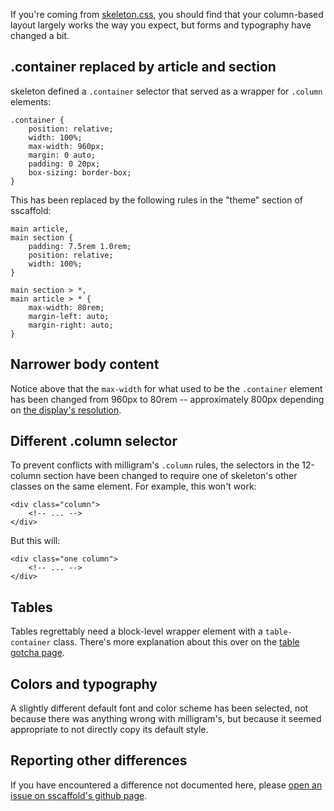 If you're coming from [skeleton.css](http://getskeleton.com/), you should find that your column-based layout largely works the way you expect, but forms and typography have changed a bit.

## .container replaced by article and section

skeleton defined a `.container` selector that served as a wrapper for `.column` elements:
```
.container {
    position: relative;
    width: 100%;
    max-width: 960px;
    margin: 0 auto;
    padding: 0 20px;
    box-sizing: border-box;
}
```

This has been replaced by the following rules in the "theme" section of sscaffold:
```
main article,
main section {
    padding: 7.5rem 1.0rem;
    position: relative;
    width: 100%;
}

main section > *,
main article > * {
    max-width: 80rem;
    margin-left: auto;
    margin-right: auto;
}
```


## Narrower body content

Notice above that the `max-width` for what used to be the `.container` element has been changed from 960px to 80rem -- approximately 800px depending on [the display's resolution](../../sections/scaling/index.md).


## Different .column selector

To prevent conflicts with milligram's `.column` rules, the selectors in the 12-column section have been changed to require one of skeleton's other classes on the same element. For example, this won't work:
```
<div class="column">
    <!-- ... -->
</div>
```
But this will:
```
<div class="one column">
    <!-- ... -->
</div>
```


## Tables

Tables regrettably need a block-level wrapper element with a `table-container` class. There's more explanation about this over on the [table gotcha page](../../ysk/tables/index.md).


## Colors and typography

A slightly different default font and color scheme has been selected, not because there was anything wrong with milligram's, but because it seemed appropriate to not directly copy its default style.


## Reporting other differences

If you have encountered a difference not documented here, please [open an issue on sscaffold's github page](https://github.com/robsheldon/sscaffold-css/issues).